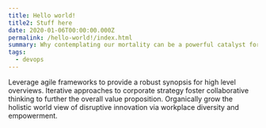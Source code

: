 ```yaml
---
title: Hello world!
title2: Stuff here
date: 2020-01-06T00:00:00.000Z
permalink: /hello-world!/index.html
summary: Why contemplating our mortality can be a powerful catalyst for change
tags:
  - devops
---
```

Leverage agile frameworks to provide a robust synopsis for high level overviews. Iterative approaches to corporate strategy foster collaborative thinking to further the overall value proposition. Organically grow the holistic world view of disruptive innovation via workplace diversity and empowerment.
